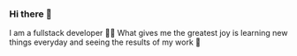 ### Hi there 👋

I am a fullstack developer 👩‍💻
What gives me the greatest joy is learning new things everyday and seeing the results of my work 💙

<!--
**904756/904756** is a ✨ _special_ ✨ repository because its `README.md` (this file) appears on your GitHub profile.

I am a fullstack developer 👩‍💻

-->
